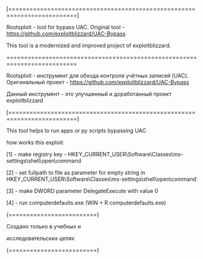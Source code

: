 
[=========================================================================]


Rootsploit - tool for bypass UAC. Original tool -
https://github.com/exploitblizzard/UAC-Bypass


This tool is a modernized and improved project of exploitblizzard.

==========================================================================

Rootsploit - инструмент для обхода контроля учётных записей (UAC). Оригинальный проект - 
https://github.com/exploitblizzard/UAC-Bypass

Данный инструмент - это улучшенный и доработанный проект exploitblizzard

[=========================================================================]

This tool helps to run apps or py scripts bypassing UAC

how works this exploit:

[1] - make registry key - HKEY_CURRENT_USER\Software\Classes\ms-settings\shell\open\command

[2] - set fullpath to file as parameter for empty string in HKEY_CURRENT_USER\Software\Classes\ms-settings\shell\open\command

[3] - make DWORD parameter DelegateExecute with value 0

[4] - run computerdefaults.exe (WIN + R computerdefaults.exe)



{=========================}

Создано только в учебных и

исследовательских целях

{=========================}
